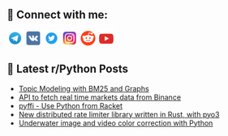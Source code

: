 ## 🔎 Connect with me:
[<img src="https://github.com/bullbesh/bullbesh/blob/main/images/Telegram.png" width="32" height="32" />](https://t.me/bullbesh)
[<img src="https://github.com/bullbesh/bullbesh/blob/main/images/VK.png" width="32" height="32" />](https://vk.com/bullbesh)
[<img src="https://github.com/bullbesh/bullbesh/blob/main/images/Twitter.png" width="32" height="32" />](https://twitter.com/bullbesh1)
[<img src="https://github.com/bullbesh/bullbesh/blob/main/images/Instagram.png" width="32" height="32" />](https://www.instagram.com/bullbesh)
[<img src="https://github.com/bullbesh/bullbesh/blob/main/images/Reddit.png" width="32" height="32" />](https://www.reddit.com/user/bullbesh)
[<img src="https://github.com/bullbesh/bullbesh/blob/main/images/YouTube.png" width="32" height="32" />](https://www.youtube.com/channel/UCtfjRs6uzgq5mfm8S06WTcg)

## 📕 Latest r/Python Posts
<!-- BLOG-POST-LIST:START -->
- [Topic Modeling with BM25 and Graphs](https://www.reddit.com/r/Python/comments/y3qwni/topic_modeling_with_bm25_and_graphs/)
- [API to fetch real time markets data from Binance](https://www.reddit.com/r/Python/comments/y3q3bg/api_to_fetch_real_time_markets_data_from_binance/)
- [pyffi - Use Python from Racket](https://www.reddit.com/r/Python/comments/y3prlo/pyffi_use_python_from_racket/)
- [New distributed rate limiter library written in Rust, with pyo3](https://www.reddit.com/r/Python/comments/y3p1eq/new_distributed_rate_limiter_library_written_in/)
- [Underwater image and video color correction with Python](https://www.reddit.com/r/Python/comments/y3onmb/underwater_image_and_video_color_correction_with/)
<!-- BLOG-POST-LIST:END -->

